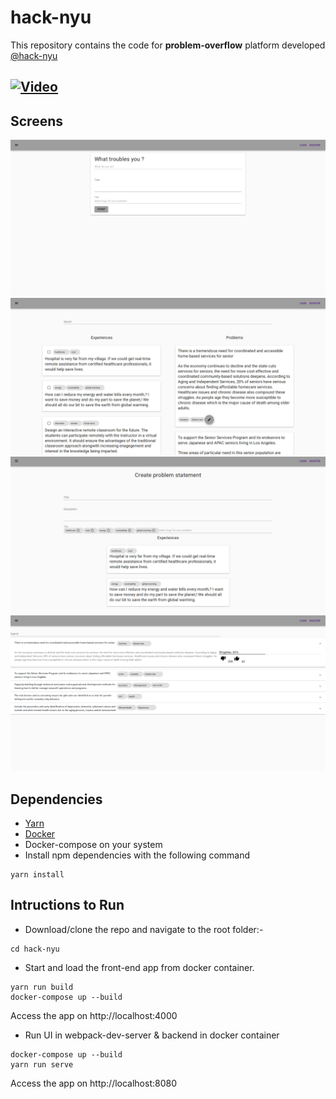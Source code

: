 # hack-nyu
This repository contains the code for <b>problem-overflow</b> platform developed [@hack-nyu](https://hacknyu.org/)

## [![Video](https://img.youtube.com/vi/b34PgqB8Juo/0.jpg)](https://www.youtube.com/watch?v=b34PgqB8Juo)

## Screens

![Share experience](images/experience.png)
![Curate](images/curation.png)
![Create problem statement](images/create.png)
![Repository](images/repository.png)


## Dependencies
- [Yarn](https://yarnpkg.com/lang/en/docs/install)
- [Docker](https://docs.docker.com/)
- Docker-compose on your system
- Install npm dependencies with the following command
```
yarn install
```

## Intructions to Run
- Download/clone the repo and navigate to the root folder:-

```
cd hack-nyu
```
- Start and load the front-end app from docker container. 
```
yarn run build
docker-compose up --build
```
Access the app on http://localhost:4000

- Run UI in webpack-dev-server & backend in docker container
```
docker-compose up --build
yarn run serve
```
Access the app on http://localhost:8080



